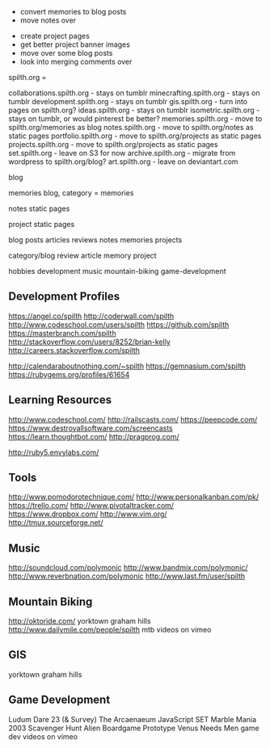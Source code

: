 * convert memories to blog posts
* move notes over
- create project pages
- get better project banner images
- move over some blog posts
- look into merging comments over

spilth.org = 

collaborations.spilth.org - stays on tumblr
minecrafting.spilth.org - stays on tumblr
development.spilth.org - stays on tumblr
gis.spilth.org - turn into pages on spilth.org?
ideas.spilth.org - stays on tumblr
isometric.spilth.org - stays on tumblr, or would pinterest be better?
memories.spilth.org - move to spilth.org/memories as blog
notes.spilth.org - move to spilth.org/notes as static pages
portfolio.spilth.org - move to spilth.org/projects as static pages
projects.spilth.org - move to spilth.org/projects as static pages
set.spilth.org - leave on S3 for now
archive.spilth.org - migrate from wordpress to spilth.org/blog?
art.spilth.org - leave on deviantart.com

blog

memories
  blog, category = memories

notes
  static pages
 
project
  static pages




blog posts
articles
reviews
notes
memories
projects

category/blog
	review
	article
	memory
	project

hobbies
	development
	music
	mountain-biking
	game-development
	

## Development Profiles

https://angel.co/spilth
http://coderwall.com/spilth
http://www.codeschool.com/users/spilth
https://github.com/spilth
https://masterbranch.com/spilth
http://stackoverflow.com/users/8252/brian-kelly
http://careers.stackoverflow.com/spilth

http://calendaraboutnothing.com/~spilth
https://gemnasium.com/spilth
https://rubygems.org/profiles/61654

## Learning Resources

http://www.codeschool.com/
http://railscasts.com/
https://peepcode.com/
https://www.destroyallsoftware.com/screencasts
https://learn.thoughtbot.com/
http://pragprog.com/

http://ruby5.envylabs.com/

## Tools

http://www.pomodorotechnique.com/
http://www.personalkanban.com/pk/
https://trello.com/
http://www.pivotaltracker.com/
https://www.dropbox.com/
http://www.vim.org/
http://tmux.sourceforge.net/

## Music

http://soundcloud.com/polymonic
http://www.bandmix.com/polymonic/
http://www.reverbnation.com/polymonic
http://www.last.fm/user/spilth

## Mountain Biking

http://oktoride.com/
yorktown
graham hills
http://www.dailymile.com/people/spilth
mtb videos on vimeo

## GIS

yorktown
graham hills

## Game Development

Ludum Dare 23 (& Survey)
The Arcaenaeum
JavaScript SET
Marble Mania 2003
Scavenger Hunt
Alien Boardgame Prototype
Venus Needs Men
game dev videos on vimeo
